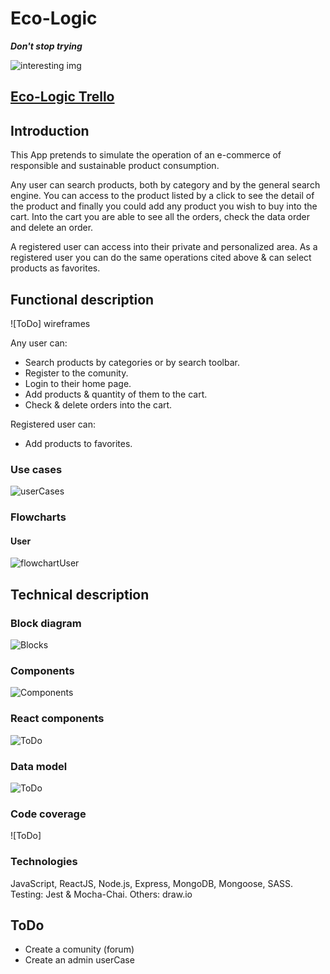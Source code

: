 # Eco-Logic

***Don't stop trying***

![interesting img](images/readme-intro-gif.gif)

## [Eco-Logic Trello](https://trello.com/b/bfwDrnGU/eco-logic)

## Introduction
This App pretends to simulate the operation of an e-commerce of responsible and sustainable product consumption.

Any user can search products, both by category and by the general search engine. 
You can access to the product listed by a click to see the detail of the product and finally you could add any product you wish to buy into the cart. Into the cart you are able to see all the orders, check the data order and delete an order.

A registered user can access into their private and personalized area. As a registered user you can do the same operations cited above & can select products as favorites.

## Functional description
![ToDo] wireframes

Any user can:
* Search products by categories or by search toolbar.
* Register to the comunity.
* Login to their home page.
* Add products & quantity of them to the cart.
* Check & delete orders into the cart.

Registered user can:
* Add products to favorites.

### Use cases
![userCases](images/functional-description/User-cases-diagram.png)

### Flowcharts
#### User
![flowchartUser](images/functional-description/Flowchart-user-diagram.png)

## Technical description
### Block diagram
![Blocks](images/technical-description/Block-diagram.png)

### Components
![Components](images/technical-description/Components-diagram.png)

### React components
![ToDo]()

### Data model
![ToDo](images/technical-description/Data-model-diagram.png)

### Code coverage
![ToDo]

### Technologies
JavaScript, ReactJS, Node.js, Express, MongoDB, Mongoose, SASS.
Testing: Jest & Mocha-Chai.
Others: draw.io

## ToDo
* Create a comunity (forum)
* Create an admin userCase